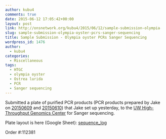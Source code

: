 ```yaml
---
author: kubu4
comments: true
date: 2015-06-12 17:05:42+00:00
layout: post
link: http://onsnetwork.org/kubu4/2015/06/12/sample-submission-olympia-oyster-pcrs-sanger-sequencing/
slug: sample-submission-olympia-oyster-pcrs-sanger-sequencing
title: Sample Submission - Olympia oyster PCRs Sanger Sequencing
wordpress_id: 1476
author:
  - kubu4
categories:
  - Miscellaneous
tags:
  - HTGC
  - olympia oyster
  - Ostrea lurida
  - PCR
  - Sanger sequencing
---
```


Submitted a plate of purified PCR products (PCR products prepared by Jake on [20150609](http://heareresearch.blogspot.com/2015/06/6-9-2015-flanking-primer-trial-pcr.html) and [20150610](http://heareresearch.blogspot.com/2015/06/6-10-2015-flanking-primer-pcr-pt-2.html)) that Jake set up yesterday, to the [UW High-Throughput Genomics Center](http://www.htseq.org/) for Sanger sequencing.

Plate layout is here (Google Sheet): [sequence_log](https://docs.google.com/spreadsheet/ccc?key=0AtV_gF766XZAcHljOFBWd3pLTUJwbUxkdkg1OGdCY3c&usp=sharing)

Order #:112381
